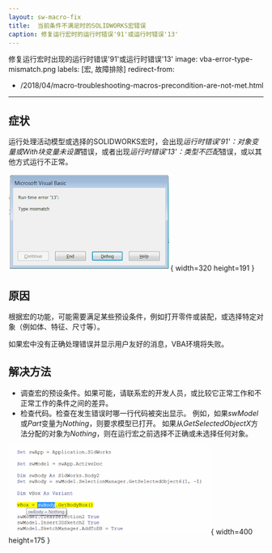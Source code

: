 ```yaml
---
layout: sw-macro-fix
title:  当前条件不满足时的SOLIDWORKS宏错误
caption: 修复运行宏时的运行时错误'91'或运行时错误'13'
---
```

 修复运行宏时出现的运行时错误'91'或运行时错误'13'
image: vba-error-type-mismatch.png
labels: [宏, 故障排除]
redirect-from:
  - /2018/04/macro-troubleshooting-macros-precondition-are-not-met.html
---

## 症状

运行处理活动模型或选择的SOLIDWORKS宏时，会出现*运行时错误'91'：对象变量或With块变量未设置*错误，或者出现*运行时错误'13'：类型不匹配*错误，或以其他方式运行不正常。

!['运行时错误'13'：类型不匹配'错误在运行宏时'](vba-error-type-mismatch.png){ width=320 height=191 }

## 原因

根据宏的功能，可能需要满足某些预设条件，例如打开零件或装配，或选择特定对象（例如体、特征、尺寸等）。

如果宏中没有正确处理错误并显示用户友好的消息，VBA环境将失败。

## 解决方法

* 调查宏的预设条件。如果可能，请联系宏的开发人员，或比较它正常工作和不正常工作的条件之间的差异。
* 检查代码。检查在发生错误时哪一行代码被突出显示。
例如，如果*swModel*或*Part*变量为*Nothing*，则要求模型已打开。
如果从*GetSelectedObjectX*方法分配的对象为*Nothing*，则在运行宏之前选择不正确或未选择任何对象。

![运行时工具提示显示指针为Nothing](sw-body-is-nothing.png){ width=400 height=175 }